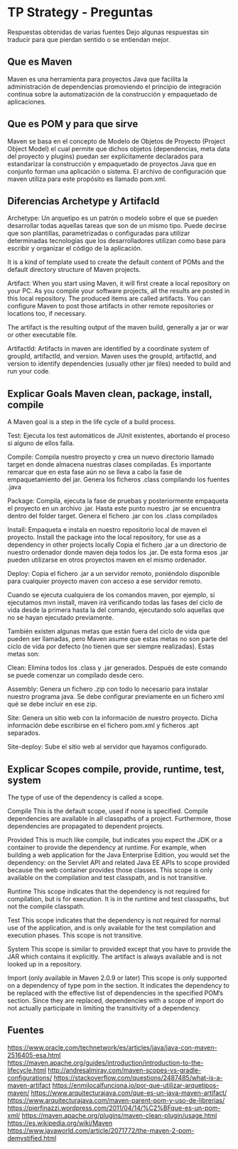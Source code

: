 # TP Strategy - Preguntas

Respuestas obtenidas de varias fuentes
Dejo algunas respuestas sin traducir para que pierdan sentido o se entiendan mejor.

## Que es Maven

Maven es una herramienta para proyectos Java que facilita la administración de dependencias promoviendo el principio de integración continua sobre la automatización de la construcción y empaquetado de aplicaciones.

## Que es POM y para que sirve

Maven se basa en el concepto de Modelo de Objetos de Proyecto (Project Object Model) el cual permite que dichos objetos (dependencias, meta data del proyecto y plugins)  puedan ser explícitamente declarados para estandarizar la construcción y empaquetado de proyectos Java que en conjunto forman una aplicación o sistema.
El archivo de configuración que maven utiliza para este propósito es llamado pom.xml.

## Diferencias Archetype y ArtifacId

Archetype:
Un arquetipo es un patrón o modelo sobre el que se pueden desarrollar todas aquellas tareas que son de un mismo tipo. Puede decirse que son plantillas, parametrizadas o configuradas para utilizar determinadas tecnologías que los desarrolladores utilizan como base para escribir y organizar el código de la aplicación.

It is a kind of template used to create the default content of POMs and the default directory structure of Maven projects. 

Artifact:
When you start using Maven, it will first create a local repository on your PC. As you compile your software projects, all the results are posted in this local repository. The produced items are called artifacts. You can configure Maven to post those artifacts in other remote repositories or locations too, if necessary.

The artifact is the resulting output of the maven build, generally a jar or war or other executable file.

ArtifactId:
Artifacts in maven are identified by a coordinate system of groupId, artifactId, and version. Maven uses the groupId, artifactId, and version to identify dependencies (usually other jar files) needed to build and run your code.


## Explicar Goals Maven clean, package, install, compile

A Maven goal is a step in the life cycle of a build process. 

Test: 
Ejecuta los test automáticos de JUnit existentes, abortando el proceso si alguno de ellos falla.

 
Compile:
Compila nuestro proyecto y crea un nuevo directorio llamado target en donde almacena nuestras clases compiladas. Es importante remarcar que en esta fase aún no se lleva a cabo la fase de empaquetamiento del jar.
Genera los ficheros .class compilando los fuentes .java
 
Package:
Compila, ejecuta la fase de pruebas y posteriormente empaqueta el proyecto en un archivo .jar. Hasta este punto nuestro .jar se encuentra dentro del folder target.
Genera el fichero .jar con los .class compilados

Install:
Empaqueta e instala en nuestro repositorio local de maven el proyecto.
Install the package into the local repository, for use as a dependency in other projects locally
Copia el fichero .jar a un directorio de nuestro ordenador donde maven deja todos los .jar. De esta forma esos .jar pueden utilizarse en otros proyectos maven en el mismo ordenador.

Deploy:
Copia el fichero .jar a un servidor remoto, poniéndolo disponible para cualquier proyecto maven con acceso a ese servidor remoto.

Cuando se ejecuta cualquiera de los comandos maven, por ejemplo, si ejecutamos mvn install, maven irá verificando todas las fases del ciclo de vida desde la primera hasta la del comando, ejecutando solo aquellas que no se hayan ejecutado previamente. 

También existen algunas metas que están fuera del ciclo de vida que pueden ser llamadas, pero Maven asume que estas metas no son parte del ciclo de vida por defecto (no tienen que ser siempre realizadas). Estas metas son:

Clean:
Elimina todos los .class y .jar generados. Después de este comando se puede comenzar un compilado desde cero.

Assembly:
Genera un fichero .zip con todo lo necesario para instalar nuestro programa java. Se debe configurar previamente en un fichero xml qué se debe incluir en ese zip.

Site:
Genera un sitio web con la información de nuestro proyecto. Dicha información debe escribirse en el fichero pom.xml y ficheros .apt separados.

Site-deploy:
Sube el sitio web al servidor que hayamos configurado.


## Explicar Scopes compile, provide, runtime, test, system

The type of use of the dependency is called a scope. 

	
Compile
This is the default scope, used if none is specified. Compile dependencies are available in all classpaths of a project. Furthermore, those dependencies are propagated to dependent projects.

Provided
This is much like compile, but indicates you expect the JDK or a container to provide the dependency at runtime. For example, when building a web application for the Java Enterprise Edition, you would set the dependency: on the Servlet API and related Java EE APIs to scope provided because the web container provides those classes. This scope is only available on the compilation and test classpath, and is not transitive.

Runtime
This scope indicates that the dependency is not required for compilation, but is for execution. It is in the runtime and test classpaths, but not the compile classpath.

Test
This scope indicates that the dependency is not required for normal use of the application, and is only available for the test compilation and execution phases. This scope is not transitive.

System
This scope is similar to provided except that you have to provide the JAR which contains it explicitly. The artifact is always available and is not looked up in a repository.

Import (only available in Maven 2.0.9 or later)
This scope is only supported on a dependency of type pom in the section. It indicates the dependency to be replaced with the effective list of dependencies in the specified POM’s section. Since they are replaced, dependencies with a scope of import do not actually participate in limiting the transitivity of a dependency.


## Fuentes

https://www.oracle.com/technetwork/es/articles/java/java-con-maven-2516405-esa.html
https://maven.apache.org/guides/introduction/introduction-to-the-lifecycle.html
http://andresalmiray.com/maven-scopes-vs-gradle-configurations/
https://stackoverflow.com/questions/2487485/what-is-a-maven-artifact
https://enmilocalfunciona.io/por-que-utilizar-arquetipos-maven/
https://www.arquitecturajava.com/que-es-un-java-maven-artifact/
https://www.arquitecturajava.com/maven-parent-pom-y-uso-de-librerias/
https://pierfinazzi.wordpress.com/2011/04/14/%C2%BFque-es-un-pom-xml/
https://maven.apache.org/plugins/maven-clean-plugin/usage.html
https://es.wikipedia.org/wiki/Maven
https://www.javaworld.com/article/2071772/the-maven-2-pom-demystified.html

